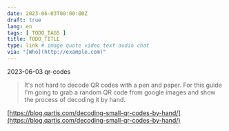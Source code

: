 ```yaml
---
date: 2023-06-03T00:00:00Z
draft: true
lang: en
tags: [ TODO_TAGS ]
title: TODO_TITLE
type: link # image quote video text audio chat
via: "[Who](http://example.com)"
---
```



2023-06-03 qr-codes


> It's not hard to decode QR codes with a pen and paper. For this guide I'm going to grab a random QR code from google images and show the process of decoding it by hand.

[https://blog.qartis.com/decoding-small-qr-codes-by-hand/](https://blog.qartis.com/decoding-small-qr-codes-by-hand/)

